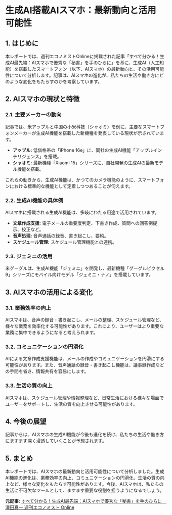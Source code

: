 # 生成AI搭載AIスマホ：最新動向と活用可能性

## 1. はじめに

本レポートでは、週刊エコノミストOnlineに掲載された記事「すべて分かる！生成AI最先端：AIスマホで優秀な「秘書」を手のひらに」を基に、生成AI（人工知能）を搭載したスマートフォン（以下、AIスマホ）の最新動向と、その活用可能性について分析します。記事は、AIスマホの進化が、私たちの生活や働き方にどのような変化をもたらすのかを考察しています。

## 2. AIスマホの現状と特徴

### 2.1. 主要メーカーの動向

記事では、米アップルと中国の小米科技（シャオミ）を例に、主要なスマートフォンメーカーが生成AI機能を搭載した新機種を発表している現状が示されています。

* **アップル:** 低価格帯の「iPhone 16e」に、同社の生成AI機能「アップルインテリジェンス」を搭載。
* **シャオミ:** 最新機種「Xiaomi 15」シリーズに、自社開発の生成AIの最新モデル機能を搭載。

これらの動きから、生成AI機能は、かつてのカメラ機能のように、スマートフォンにおける標準的な機能として定着しつつあることが伺えます。

### 2.2. 生成AI機能の具体例

AIスマホに搭載される生成AI機能は、多岐にわたる用途で活用されています。

* **文章作成支援:** 電子メールの重要度判定、下書き作成、質問への回答例提示、校正など。
* **音声処理:** 音声通話の録音、書き起こし、要約。
* **スケジュール管理:** スケジュール管理機能との連携。

### 2.3. ジェミニの活用

米グーグルは、生成AI機能「ジェミニ」を開発し、最新機種「グーグルピクセル9」シリーズにモバイル向けモデル「ジェミニ・ナノ」を搭載しています。

## 3. AIスマホの活用による変化

### 3.1. 業務効率の向上

AIスマホは、音声の録音・書き起こし、メールの整理、スケジュール管理など、様々な業務を効率化する可能性があります。これにより、ユーザーはより重要な業務に集中できるようになると考えられます。

### 3.2. コミュニケーションの円滑化

AIによる文章作成支援機能は、メールの作成やコミュニケーションを円滑にする可能性があります。また、音声通話の録音・書き起こし機能は、議事録作成などの手間を省き、情報共有を容易にします。

### 3.3. 生活の質の向上

AIスマホは、スケジュール管理や情報整理など、日常生活における様々な場面でユーザーをサポートし、生活の質を向上させる可能性があります。

## 4. 今後の展望

記事からは、AIスマホの生成AI機能が今後も進化を続け、私たちの生活や働き方にますます深く浸透していくことが予想されます。

## 5. まとめ

本レポートでは、AIスマホの最新動向と活用可能性について分析しました。生成AI機能の進化は、業務効率の向上、コミュニケーションの円滑化、生活の質の向上など、様々な変化をもたらす可能性があります。今後、AIスマホは、私たちの生活に不可欠なツールとして、ますます重要な役割を担うようになるでしょう。


**元記事:** [すべて分かる！生成AI最先端：AIスマホで優秀な「秘書」を手のひらに　澤田真一 週刊エコノミスト Online](https://weekly-economist.mainichi.jp/articles/20250401/se1/00m/020/054000c)
